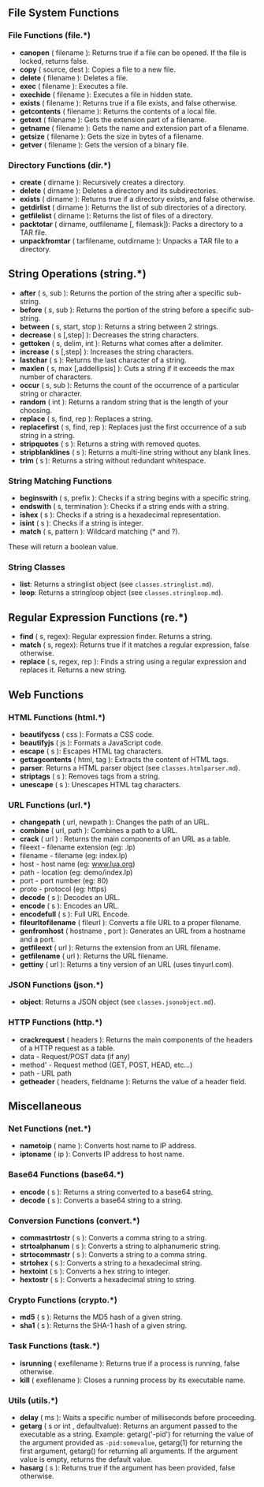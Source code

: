 ## File System Functions

### File Functions (file.*)

* **canopen** ( filename ): Returns true if a file can be opened. If the file is locked, returns false.
* **copy** ( source, dest ): Copies a file to a new file.
* **delete** ( filename ): Deletes a file.
* **exec** ( filename ): Executes a file.
* **exechide** ( filename ): Executes a file in hidden state.
* **exists** ( filename ): Returns true if a file exists, and false otherwise.
* **getcontents** ( filename ): Returns the contents of a local file.
* **getext** ( filename ): Gets the extension part of a filename.
* **getname** ( filename ): Gets the name and extension part of a filename.
* **getsize** ( filename ): Gets the size in bytes of a filename.
* **getver** ( filename ): Gets the version of a binary file.

### Directory Functions (dir.*)

* **create** ( dirname ): Recursively creates a directory.
* **delete** ( dirname ): Deletes a directory and its subdirectories.
* **exists** ( dirname ): Returns true if a directory exists, and false otherwise.
* **getdirlist** ( dirname ): Returns the list of sub directories of a directory.
* **getfilelist** ( dirname ): Returns the list of files of a directory.
* **packtotar** ( dirname, outfilename [, filemask]): Packs a directory to a TAR file.
* **unpackfromtar** ( tarfilename, outdirname ): Unpacks a TAR file to a directory.

## String Operations (string.*)

* **after** ( s, sub ): Returns the portion of the string after a specific sub-string.
* **before** ( s, sub ): Returns the portion of the string before a specific sub-string.
* **between** ( s, start, stop ): Returns a string between 2 strings.
* **decrease** ( s [,step] ): Decreases the string characters.
* **gettoken** ( s, delim, int ): Returns what comes after a delimiter.
* **increase** ( s [,step] ): Increases the string characters.
* **lastchar** ( s ): Returns the last character of a string.
* **maxlen** ( s, max [,addellipsis] ): Cuts a string if it exceeds the max number of characters.
* **occur** ( s, sub ): Returns the count of the occurrence of a particular string or character.
* **random** ( int ): Returns a random string that is the length of your choosing.
* **replace** ( s, find, rep ): Replaces a string.
* **replacefirst** ( s, find, rep ): Replaces just the first occurrence of a sub string in a string.
* **stripquotes** ( s ): Returns a string with removed quotes.
* **stripblanklines** ( s ): Returns a multi-line string without any blank lines.
* **trim** ( s ): Returns a string without redundant whitespace.

### String Matching Functions

* **beginswith** ( s, prefix ): Checks if a string begins with a specific string.
* **endswith** ( s, termination ): Checks if a string ends with a string.
* **ishex** ( s ): Checks if a string is a hexadecimal representation.
* **isint** ( s ): Checks if a string is integer.
* **match** ( s, pattern ): Wildcard matching (* and ?).

These will return a boolean value.

### String Classes

* **list**: Returns a stringlist object (see `classes.stringlist.md`).
* **loop**: Returns a stringloop object (see `classes.stringloop.md`).

## Regular Expression Functions (re.*)

* **find** ( s, regex): Regular expression finder. Returns a string.
* **match** ( s, regex): Returns true if it matches a regular expression, false otherwise.
* **replace** ( s, regex, rep ): Finds a string using a regular expression and replaces it. Returns a new string.

## Web Functions

### HTML Functions (html.*)

* **beautifycss** ( css ): Formats a CSS code.
* **beautifyjs** ( js ): Formats a JavaScript code.
* **escape** ( s ): Escapes HTML tag characters.
* **gettagcontents** ( html, tag ): Extracts the content of HTML tags.
* **parser**: Returns a HTML parser object (see `classes.htmlparser.md`).
* **striptags** ( s ): Removes tags from a string.
* **unescape** ( s ): Unescapes HTML tag characters.

### URL Functions (url.*)

* **changepath** ( url, newpath ): Changes the path of an URL.
* **combine** ( url, path ): Combines a path to a URL.
* **crack** ( url ) : Returns the main components of an URL as a table.
 * fileext - filename extension (eg: .lp)
 * filename - filename (eg: index.lp)
 * host - host name (eg: www.lua.org)
 * path - location (eg: demo/index.lp)
 * port - port number (eg: 80)
 * proto - protocol (eg: https)
* **decode** ( s ): Decodes an URL.
* **encode** ( s ): Encodes an URL.
* **encodefull** ( s ): Full URL Encode.
* **fileurltofilename** ( fileurl ): Converts a file URL to a proper filename.
* **genfromhost** ( hostname , port ): Generates an URL from a hostname and a port.
* **getfileext** ( url ): Returns the extension from an URL filename.
* **getfilename** ( url ): Returns the URL filename.
* **gettiny** ( url ): Returns a tiny version of an URL (uses tinyurl.com).

### JSON Functions (json.*)

* **object**: Returns a JSON object (see `classes.jsonobject.md`).

### HTTP Functions (http.*)

* **crackrequest** ( headers ): Returns the main components of the headers of a HTTP request as a table.
 * data - Request/POST data (if any)
 * method' - Request method (GET, POST, HEAD, etc...)
 * path - URL path
* **getheader** ( headers, fieldname ): Returns the value of a header field.

## Miscellaneous

### Net Functions (net.*)

* **nametoip** ( name ): Converts host name to IP address.
* **iptoname** ( ip ): Converts IP address to host name.

### Base64 Functions (base64.*)

* **encode** ( s ): Returns a string converted to a base64 string.
* **decode** ( s ): Converts a base64 string to a string.

### Conversion Functions (convert.*)

* **commastrtostr** ( s ): Converts a comma string to a string.
* **strtoalphanum** ( s ): Converts a string to alphanumeric string.
* **strtocommastr** ( s ): Converts a string to a comma string.
* **strtohex** ( s ): Converts a string to a hexadecimal string.
* **hextoint** ( s ): Converts a hex string to integer.
* **hextostr** ( s ): Converts a hexadecimal string to string.

### Crypto Functions (crypto.*)

* **md5** ( s ): Returns the MD5 hash of a given string.
* **sha1** ( s ): Returns the SHA-1 hash of a given string.

### Task Functions (task.*)

* **isrunning** ( exefilename ): Returns true if a process is running, false otherwise.
* **kill** ( exefilename ): Closes a running process by its executable name.

### Utils (utils.*)

* **delay** ( ms ): Waits a specific number of milliseconds before proceeding.
* **getarg** ( s or int , defaultvalue): Returns an argument passed to the executable as a string. Example: getarg('-pid') for returning the value of the argument provided as ``-pid:somevalue``, getarg(1) for returning the first argument, getarg() for returning all arguments. If the argument value is empty, returns the default value.
* **hasarg** ( s ):  Returns true if the argument has been provided, false otherwise.